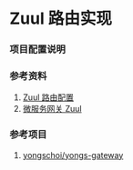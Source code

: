 Zuul 路由实现
===

### 项目配置说明


### 参考资料
1. [Zuul 路由配置](https://www.cnblogs.com/hellxz/p/9282756.html)
2. [微服务网关 Zuul](https://www.jianshu.com/p/c5e488be36b8)

### 参考项目
1. [yongschoi/yongs-gateway ](https://github.com/yongschoi/yongs-gateway)